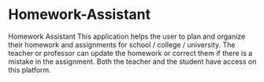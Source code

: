 # Homework-Assistant
Homework Assistant This application helps the user to plan and organize their homework and assignments for school / college / university. The teacher or professor can update the homework or correct them if there is a mistake in the assignment. Both the teacher and the student have access on this platform. 
